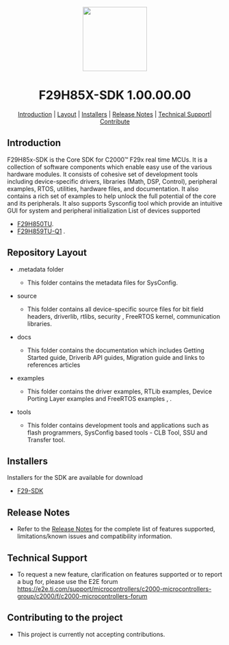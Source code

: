 <div align="center">

<img src="https://upload.wikimedia.org/wikipedia/commons/b/ba/TexasInstruments-Logo.svg" width="150"><br/>
# F29H85X-SDK 1.00.00.00

[Introduction](#introduction) | [Layout](#repositorylayout) | [Installers](#installers) | [Release Notes](#release-notes) | [Technical Support](#technical-support)| [Contribute](#contributing-to-the-project)

</div>

## Introduction

F29H85x-SDK is the Core SDK for C2000™ F29x real time MCUs. It is a collection of software components which enable easy use of the various hardware modules. It consists of cohesive set of development tools including device-specific drivers, libraries (Math, DSP, Control), peripheral examples, RTOS, utilities, hardware files, and documentation. It also contains a rich set of examples to help unlock the full potential of the core and its peripherals. It also supports Sysconfig tool which provide an intuitive GUI for system and peripheral initialization
List of devices supported
- [F29H850TU](https://www.ti.com/product/F29H850TU).
- [F29H859TU-Q1](https://www.ti.com/product/F29H859TU-Q1) . 

## Repository Layout

- .metadata folder
   - This folder contains the metadata files for SysConfig. 
 
- source 
  - This folder contains all device-specific source files for bit field headers, driverlib, rtlibs, security , FreeRTOS kernel, communication libraries.

- docs
  - This folder contains the documentation which includes  Getting Started guide, Driverib API guides, Migration guide and links to references articles

- examples
  - This folder contains the driver examples, RTLib examples, Device Porting Layer examples and FreeRTOS examples , .

- tools 
  - This folder contains development tools and applications such as flash programmers, SysConfig based tools - CLB Tool, SSU and Transfer tool.
  
## Installers

 Installers for the SDK are available for download 
- [F29-SDK](https://www.ti.com/tool/F29-SDK)

## Release Notes
- Refer to the [Release Notes](https://software-dl.ti.com/C2000/docs/f29h85x-sdk/latest/Release_Notes.html) for the complete list of features supported, limitations/known issues and compatibility information.

## Technical Support
- To request a new feature, clarification on features supported or to report a bug for, please use the E2E forum <br>
https://e2e.ti.com/support/microcontrollers/c2000-microcontrollers-group/c2000/f/c2000-microcontrollers-forum

## Contributing to the project

- This project is currently not accepting contributions. 
